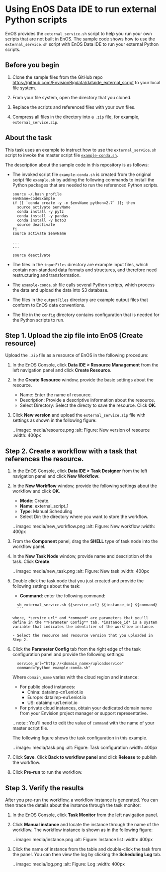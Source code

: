 # Using EnOS Data IDE to run external Python scripts

EnOS provides the `external_service.sh` script to help you run your own scripts that are not built in EnOS. The sample code shows how to use the `external_service.sh` script with EnOS Data IDE to run your external Python scripts.

## Before you begin

1. Clone the sample files from the GitHub repo <https://github.com/EnvisionBigdata/dataide_external_script> to your local file system.

2. From your file system, open the directory that you cloned.

3. Replace the scripts and referenced files with your own files.

4. Compress all files in the directory into a `.zip` file, for example, `external_service.zip`.


## About the task

This task uses an example to instruct how to use the `external_service.sh` script to invoke the master script file [`example-conda.sh`](example-conda.sh).

The description about the sample code in this repository is as follows:
- The invoked script file `example-conda.sh` is created from the original script file `example.sh` by adding the following commands to install the Python packages that are needed to run the referenced Python scripts.

   ```
   source ~/.bash_profile
   envName=codeExample
   if [[ `conda create -y -n $envName python=2.7` ]]; then
     source activate $envName
     conda install -y pytz
     conda install -y pandas
     conda install -y boto3
     source deactivate
   fi
   source activate $envName

   ...
   ...

   source deactivate
   ```

- The files in the `inputFiles` directory are example input files, which contain non-standard data formats and structures, and therefore need restructuring and transformation.

- The `example-conda.sh` file calls several Python scripts, which process the data and upload the data into S3 database.

- The files in the `outputFiles` directory are example output files that conform to EnOS data conventions.

- The file in the `config` directory contains configuration that is needed for the Python scripts to run.

## Step 1. Upload the zip file into EnOS (Create resource)

Upload the `.zip` file as a resource of EnOS in the following procedure:

1. In the EnOS Console, click **Data IDE > Resource Management** from the left navigation panel and click **Create Resource**.

2. In the **Create Resource** window, provide the basic settings about the resource.

   - Name: Enter the name of resource.
   - Description: Provide a descriptive information about the resource.
   - Select Directory: Select the directy to save the resource.
	 Click **OK**.

3. Click **New version** and upload the `external_service.zip` file with settings as shown in the following figure:

   .. image:: media/resource.png
      :alt: Figure: New version of resource
      :width: 400px

## Step 2. Create a workflow with a task that references the resource.

1. In the EnOS Console, click **Data IDE > Task Designer** from the left navigation panel and click **New Workflow**.

2. In the **New Workflow** window, provide the following settings about the workflow and click **OK**.

	 - **Mode**: Create.
	 - **Name**: external_script_1
	 - **Type**: Manual Scheduling
	 - Select Dir: the directory where you want to store the workflow.

   .. image:: media/new_workflow.png
      :alt: Figure: New workflow
      :width: 400px

3. From the **Component** panel, drag the **SHELL** type of task node into the workflow panel.

4. In the **New Task Node** window, provide name and description of the task. Click **Create**.

   .. image:: media/new_task.png
      :alt: Figure: New task
      :width: 400px

5. Double click the task node that you just created and provide the following settings about the task:

	 - **Command**: enter the following command:

     ```
	   sh external_service.sh ${service_url} ${instance_id} ${command}
	   ```

     where, *service_url* and *command* are parameters that you'll define in the **Parameter Config** tab. *instance_id* is a system variable that indicates the identifier of the workflow instance.

	 - Select the resource and resource version that you uploaded in Step 2.

6. Click the **Parameter Config** tab from the right edge of the task configuration panel and provide the following settings:

   ```
	 service_url="http://<domain_name>/uploadservice"    
	 command="python example-conda.sh"  
	 ```

   Where `domain_name` varies with the cloud region and instance:
   - For public cloud instances:
     - China: dataimp-cn1.eniot.io
     - Europe: dataimp-eu1.eniot.io
     - US: dataimp-us1.eniot.io
   - For private cloud instances, obtain your dedicated domain name from your Envision project manager or support representative.

   .. note:: You'll need to edit the value of `command` with the name of your master script file.

   The following figure shows the task configuration in this example.

   .. image:: media/task.png
      :alt: Figure: Task configuration
      :width: 400px

7. Click **Save**. Click **Back to workflow panel** and click **Release** to publish the workflow.

8. Click **Pre-run** to run the workflow.

## Step 3. Verify the results   

After you pre-run the workflow, a workflow instance is generated. You can then trace the details about the instance through the task monitor:

1. In the EnOS Console, click **Task Monitor** from the left navigation panel.

2. Click **Manual instance** and locate the instance through the name of the workflow. The workflow instance is shown as in the following figure:

   .. image:: media/instance.png
      :alt: Figure: Instance list
      :width: 400px

3. Click the name of instance from the table and double-click the task from the panel. You can then view the log by clicking the **Scheduling Log** tab.

   .. image:: media/log.png
      :alt: Figure: Log
      :width: 400px

<!--end-->
